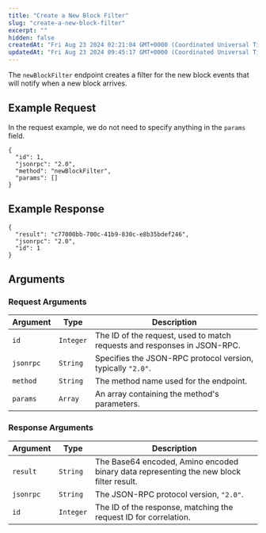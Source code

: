 ```yaml
---
title: "Create a New Block Filter"
slug: "create-a-new-block-filter"
excerpt: ""
hidden: false
createdAt: "Fri Aug 23 2024 02:21:04 GMT+0000 (Coordinated Universal Time)"
updatedAt: "Fri Aug 23 2024 09:45:17 GMT+0000 (Coordinated Universal Time)"
---
```

The `newBlockFilter` endpoint creates a filter for the new block events that will notify when a new block arrives.

## Example Request

In the request example, we do not need to specify anything in the `params` field.

```
{
  "id": 1,
  "jsonrpc": "2.0",
  "method": "newBlockFilter",
  "params": []
}
```

## Example Response

```
{
  "result": "c77000bb-700c-41b9-830c-e8b35bdef246",
  "jsonrpc": "2.0",
  "id": 1
}
```

## Arguments

### Request Arguments

| **Argument** | **Type**  | **Description**                                                          |
| ------------ | --------- | ------------------------------------------------------------------------ |
| `id`         | `Integer` | The ID of the request, used to match requests and responses in JSON-RPC. |
| `jsonrpc`    | `String`  | Specifies the JSON-RPC protocol version, typically `"2.0"`.              |
| `method`     | `String`  | The method name used for the endpoint.                                   |
| `params`     | `Array`   | An array containing the method's parameters.                             |

### Response Arguments

| **Argument** | **Type**  | **Description**                                                                         |
| ------------ | --------- | --------------------------------------------------------------------------------------- |
| `result`     | `String`  | The Base64 encoded, Amino encoded binary data representing the new block filter result. |
| `jsonrpc`    | `String`  | The JSON-RPC protocol version, `"2.0"`.                                                 |
| `id`         | `Integer` | The ID of the response, matching the request ID for correlation.                        |
